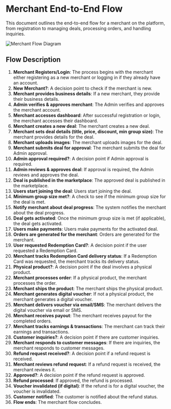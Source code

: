 # Merchant End-to-End Flow

This document outlines the end-to-end flow for a merchant on the platform, from registration to managing deals, processing orders, and handling inquiries.

![Merchant Flow Diagram](../../requirements/merchant.jpg)

## Flow Description

1.  **Merchant Registers/Login**: The process begins with the merchant either registering as a new merchant or logging in if they already have an account.
2.  **New Merchant?**: A decision point to check if the merchant is new.
3.  **Merchant provides business details**: If a new merchant, they provide their business details.
4.  **Admin verifies & approves merchant**: The Admin verifies and approves the merchant account.
5.  **Merchant accesses dashboard**: After successful registration or login, the merchant accesses their dashboard.
6.  **Merchant creates a new deal**: The merchant creates a new deal.
7.  **Merchant sets deal details (title, price, discount, min group size)**: The merchant provides details for the deal.
8.  **Merchant uploads images**: The merchant uploads images for the deal.
9.  **Merchant submits deal for approval**: The merchant submits the deal for Admin approval.
10. **Admin approval required?**: A decision point if Admin approval is required.
11. **Admin reviews & approves deal**: If approval is required, the Admin reviews and approves the deal.
12. **Deal is published in the marketplace**: The approved deal is published in the marketplace.
13. **Users start joining the deal**: Users start joining the deal.
14. **Minimum group size met?**: A check to see if the minimum group size for the deal is met.
15. **Notify merchant about deal progress**: The system notifies the merchant about the deal progress.
16. **Deal gets activated**: Once the minimum group size is met (if applicable), the deal gets activated.
17. **Users make payments**: Users make payments for the activated deal.
18. **Orders are generated for the merchant**: Orders are generated for the merchant.
19. **User requested Redemption Card?**: A decision point if the user requested a Redemption Card.
20. **Merchant tracks Redemption Card delivery status**: If a Redemption Card was requested, the merchant tracks its delivery status.
21. **Physical product?**: A decision point if the deal involves a physical product.
22. **Merchant processes order**: If a physical product, the merchant processes the order.
23. **Merchant ships the product**: The merchant ships the physical product.
24. **Merchant generates digital voucher**: If not a physical product, the merchant generates a digital voucher.
25. **Merchant delivers voucher via email/SMS**: The merchant delivers the digital voucher via email or SMS.
26. **Merchant receives payout**: The merchant receives payout for the completed orders.
27. **Merchant tracks earnings & transactions**: The merchant can track their earnings and transactions.
28. **Customer inquiries?**: A decision point if there are customer inquiries.
29. **Merchant responds to customer messages**: If there are inquiries, the merchant responds to customer messages.
30. **Refund request received?**: A decision point if a refund request is received.
31. **Merchant reviews refund request**: If a refund request is received, the merchant reviews it.
32. **Approved?**: A decision point if the refund request is approved.
33. **Refund processed**: If approved, the refund is processed.
34. **Voucher invalidated (if digital)**: If the refund is for a digital voucher, the voucher is invalidated.
35. **Customer notified**: The customer is notified about the refund status.
36. **Flow ends**: The merchant flow concludes.
